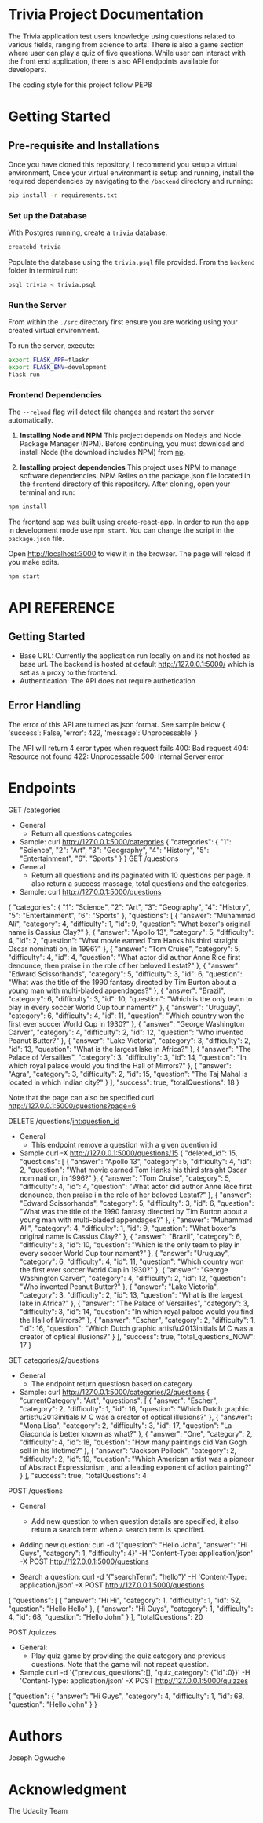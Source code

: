 # Trivia Project Documentation

The Trivia application test users knowledge using questions related to various fields, ranging from science to arts. There is also a game section where user can play a quiz of five questions. While user can interact with the front end application, there is also API endpoints available for developers.

The coding style for this project follow PEP8

# Getting Started

## Pre-requisite and Installations
Once you have cloned this repository, I recommend you setup a virtual environment, Once your virtual environment is setup and running, install the required dependencies by navigating to the `/backend` directory and running:

```bash
pip install -r requirements.txt
```
### Set up the Database

With Postgres running, create a `trivia` database:

```bash
createbd trivia
```

Populate the database using the `trivia.psql` file provided. From the `backend` folder in terminal run:

```bash
psql trivia < trivia.psql
```

### Run the Server

From within the `./src` directory first ensure you are working using your created virtual environment.

To run the server, execute:

```bash
export FLASK_APP=flaskr
export FLASK_ENV=development
flask run
```
### Frontend Dependencies
The `--reload` flag will detect file changes and restart the server automatically.

1. **Installing Node and NPM**
   This project depends on Nodejs and Node Package Manager (NPM). Before continuing, you must download and install Node (the download includes NPM) from [np](https://nodejs.org/en/download/).

2. **Installing project dependencies**
   This project uses NPM to manage software dependencies. NPM Relies on the package.json file located in the `frontend` directory of this repository. After cloning, open your terminal and run:

```bash
npm install
```
The frontend app was built using create-react-app. In order to run the app in development mode use `npm start`. You can change the script in the `package.json` file.

Open [http://localhost:3000](http://localhost:3000) to view it in the browser. The page will reload if you make edits.

```bash
npm start
```

# API REFERENCE

## Getting Started
- Base URL: Currently the application run locally on and its not hosted as base url. The backend is hosted at default http://127.0.0.1:5000/ which is set as a proxy to the frontend.
- Authentication: The API does not require authetication

## Error Handling
The error of this API are turned as json format. See sample below
{   
    'success': False,
    'error': 422,
    'message':'Unprocessable'
}

The API will return 4 error types when request fails
400: Bad request
404: Resource not found
422: Unprocessable
500: Internal Server error

# Endpoints
GET /categories
- General
    - Return all questions categories
- Sample: curl http://127.0.0.1:5000/categories
{
  "categories": {
    "1": "Science",
    "2": "Art",
    "3": "Geography",
    "4": "History",
    "5": "Entertainment",
    "6": "Sports"
  }
}
GET /questions
- General 
    - Return all questions and its paginated with 10 questions per page. it also return a success massage, total questions and the categories.
- Sample: curl http://127.0.0.1:5000/questions

{
  "categories": {
    "1": "Science",
    "2": "Art",
    "3": "Geography",
    "4": "History",
    "5": "Entertainment",
    "6": "Sports"
  },
  "questions": [
    {
      "answer": "Muhammad Ali",
      "category": 4,
      "difficulty": 1,
      "id": 9,
      "question": "What boxer's original name is Cassius Clay?"
    },
    {
      "answer": "Apollo 13",
      "category": 5,
      "difficulty": 4,
      "id": 2,
      "question": "What movie earned Tom Hanks his third straight Oscar nominati
on, in 1996?"
    },
    {
      "answer": "Tom Cruise",
      "category": 5,
      "difficulty": 4,
      "id": 4,
      "question": "What actor did author Anne Rice first denounce, then praise i
n the role of her beloved Lestat?"
    },
    {
      "answer": "Edward Scissorhands",
      "category": 5,
      "difficulty": 3,
      "id": 6,
      "question": "What was the title of the 1990 fantasy directed by Tim Burton
 about a young man with multi-bladed appendages?"
    },
    {
      "answer": "Brazil",
      "category": 6,
      "difficulty": 3,
      "id": 10,
      "question": "Which is the only team to play in every soccer World Cup tour
nament?"
    },
    {
      "answer": "Uruguay",
      "category": 6,
      "difficulty": 4,
      "id": 11,
      "question": "Which country won the first ever soccer World Cup in 1930?"
    },
    {
      "answer": "George Washington Carver",
      "category": 4,
      "difficulty": 2,
      "id": 12,
      "question": "Who invented Peanut Butter?"
    },
    {
      "answer": "Lake Victoria",
      "category": 3,
      "difficulty": 2,
      "id": 13,
      "question": "What is the largest lake in Africa?"
    },
    {
      "answer": "The Palace of Versailles",
      "category": 3,
      "difficulty": 3,
      "id": 14,
      "question": "In which royal palace would you find the Hall of Mirrors?"
    },
    {
      "answer": "Agra",
      "category": 3,
      "difficulty": 2,
      "id": 15,
      "question": "The Taj Mahal is located in which Indian city?"
    }
  ],
  "success": true,
  "totalQuestions": 18
}

Note that the page can also be specified
curl http://127.0.0.1:5000/questions?page=6

DELETE /questions/<int:question_id>
- General
    - This endpoint remove a question with a given quention id 
- Sample curl -X http://127.0.0.1:5000/questions/15
{
  "deleted_id": 15,
  "questions": [
    {
      "answer": "Apollo 13",
      "category": 5,
      "difficulty": 4,
      "id": 2,
      "question": "What movie earned Tom Hanks his third straight Oscar nominati
on, in 1996?"
    },
    {
      "answer": "Tom Cruise",
      "category": 5,
      "difficulty": 4,
      "id": 4,
      "question": "What actor did author Anne Rice first denounce, then praise i
n the role of her beloved Lestat?"
    },
    {
      "answer": "Edward Scissorhands",
      "category": 5,
      "difficulty": 3,
      "id": 6,
      "question": "What was the title of the 1990 fantasy directed by Tim Burton
 about a young man with multi-bladed appendages?"
    },
    {
      "answer": "Muhammad Ali",
      "category": 4,
      "difficulty": 1,
      "id": 9,
      "question": "What boxer's original name is Cassius Clay?"
    },
    {
      "answer": "Brazil",
      "category": 6,
      "difficulty": 3,
      "id": 10,
      "question": "Which is the only team to play in every soccer World Cup tour
nament?"
    },
    {
      "answer": "Uruguay",
      "category": 6,
      "difficulty": 4,
      "id": 11,
      "question": "Which country won the first ever soccer World Cup in 1930?"
    },
    {
      "answer": "George Washington Carver",
      "category": 4,
      "difficulty": 2,
      "id": 12,
      "question": "Who invented Peanut Butter?"
    },
    {
      "answer": "Lake Victoria",
      "category": 3,
      "difficulty": 2,
      "id": 13,
      "question": "What is the largest lake in Africa?"
    },
    {
      "answer": "The Palace of Versailles",
      "category": 3,
      "difficulty": 3,
      "id": 14,
      "question": "In which royal palace would you find the Hall of Mirrors?"
    },
    {
      "answer": "Escher",
      "category": 2,
      "difficulty": 1,
      "id": 16,
      "question": "Which Dutch graphic artist\u2013initials M C was a creator of
 optical illusions?"
    }
  ],
  "success": true,
  "total_questions_NOW": 17
}

GET categories/2/questions
- General 
    - The endpoint return questiosn based on category
- Sample: curl http://127.0.0.1:5000/categories/2/questions
{
  "currentCategory": "Art",
  "questions": [
    {
      "answer": "Escher",
      "category": 2,
      "difficulty": 1,
      "id": 16,
      "question": "Which Dutch graphic artist\u2013initials M C was a creator of
 optical illusions?"
    },
    {
      "answer": "Mona Lisa",
      "category": 2,
      "difficulty": 3,
      "id": 17,
      "question": "La Giaconda is better known as what?"
    },
    {
      "answer": "One",
      "category": 2,
      "difficulty": 4,
      "id": 18,
      "question": "How many paintings did Van Gogh sell in his lifetime?"
    },
    {
      "answer": "Jackson Pollock",
      "category": 2,
      "difficulty": 2,
      "id": 19,
      "question": "Which American artist was a pioneer of Abstract Expressionism
, and a leading exponent of action painting?"
    }
  ],
  "success": true,
  "totalQuestions": 4



POST /questions
- General
    - Add new question to when question details are specified, it also return a search term when a search term is specified.
- Adding new question: curl -d '{"question": "Hello John", "answer": "Hi Guys", "category": 1, "difficulty": 4}' -H 'Content-Type: application/json' -X POST http://127.0.0.1:5000/questions

- Search a question: curl -d '{"searchTerm": "hello"}' -H 'Content-Type: application/json' -X POST http://127.0.0.1:5000/questions

{
  "questions": [
    {
      "answer": "Hi Hi",
      "category": 1,
      "difficulty": 1,
      "id": 52,
      "question": "Hello Hello"
    },
    {
      "answer": "Hi Guys",
      "category": 1,
      "difficulty": 4,
      "id": 68,
      "question": "Hello John"
    }
  ],
  "totalQuestions": 20

POST /quizzes
- General:
  - Play quiz game by providing the quiz category and previous questions. Note that the game will not repeat question.
- Sample curl -d '{"previous_questions":[], "quiz_category": {"id":0}}' -H 'Content-Type: application/json' -X POST http://127.0.0.1:5000/quizzes

{
  "question": {
    "answer": "Hi Guys",
    "category": 4,
    "difficulty": 1,
    "id": 68,
    "question": "Hello John"
  }
}

# Authors
Joseph Ogwuche

# Acknowledgment
The Udacity Team
